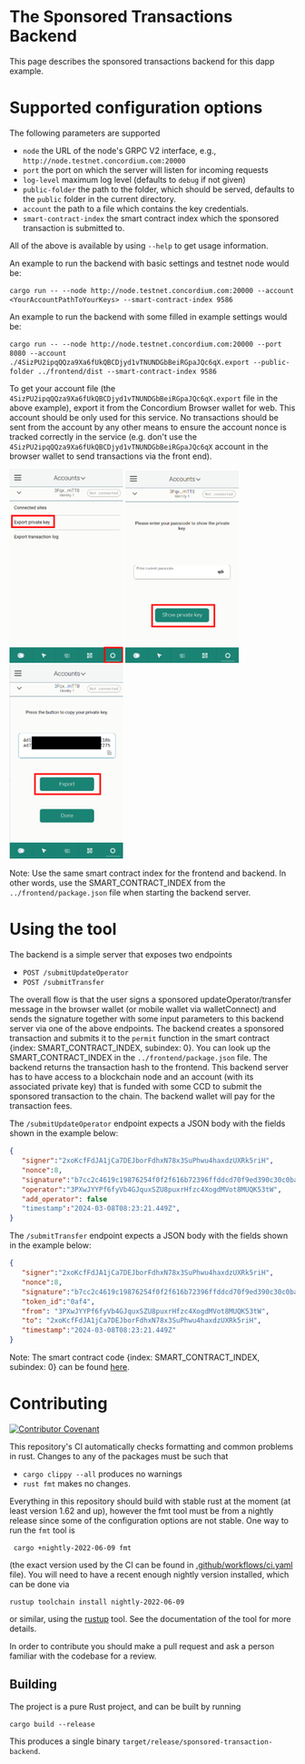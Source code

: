 # The Sponsored Transactions Backend

This page describes the sponsored transactions backend for this dapp example.

# Supported configuration options

The following parameters are supported
- `node` the URL of the node's GRPC V2 interface, e.g., `http://node.testnet.concordium.com:20000`
- `port` the port on which the server will listen for incoming requests
- `log-level` maximum log level (defaults to `debug` if not given)
- `public-folder` the path to the folder, which should be served, defaults to the `public` folder in the current directory.
- `account` the path to a file which contains the key credentials.
- `smart-contract-index` the smart contract index which the sponsored transaction is submitted to.

All of the above is available by using `--help` to get usage information.

An example to run the backend with basic settings and testnet node would be:
```shell
cargo run -- --node http://node.testnet.concordium.com:20000 --account <YourAccountPathToYourKeys> --smart-contract-index 9586
```

An example to run the backend with some filled in example settings would be:

```shell
cargo run -- --node http://node.testnet.concordium.com:20000 --port 8080 --account ./4SizPU2ipqQQza9Xa6fUkQBCDjyd1vTNUNDGbBeiRGpaJQc6qX.export --public-folder ../frontend/dist --smart-contract-index 9586
```

To get your account file (the `4SizPU2ipqQQza9Xa6fUkQBCDjyd1vTNUNDGbBeiRGpaJQc6qX.export` file in the above example), export it from the Concordium Browser wallet for web.
This account should be only used for this service. No transactions should be sent from the account by any other means to ensure the account nonce is tracked
correctly in the service (e.g. don't use the `4SizPU2ipqQQza9Xa6fUkQBCDjyd1vTNUNDGbBeiRGpaJQc6qX` account in the browser wallet to send transactions via the front end).

<img src="./pic/pic1.png"  width="200" />
<img src="./pic/pic2.png"  width="200" />
<img src="./pic/pic3.png"  width="200" />

Note: Use the same smart contract index for the frontend and backend. In other words, use the SMART_CONTRACT_INDEX from the `../frontend/package.json` file when starting the backend server.

# Using the tool

The backend is a simple server that exposes two endpoints
 - `POST /submitUpdateOperator`
 - `POST /submitTransfer`

The overall flow is that the user signs a sponsored updateOperator/transfer message in the browser wallet (or mobile wallet via walletConnect) and sends the signature together with some input parameters to this backend server via one of the above endpoints. The backend creates a sponsored transaction and submits it to the `permit` function in the smart contract {index: SMART_CONTRACT_INDEX, subindex: 0}. You can look up the SMART_CONTRACT_INDEX in the `../frontend/package.json` file. The backend returns the transaction hash to the frontend. This backend server has to have access to a blockchain node and an account (with its associated private key) that is funded with some CCD to submit the sponsored transaction to the chain. The backend wallet will pay for the transaction fees.

The `/submitUpdateOperator` endpoint expects a JSON body with the fields shown in the example below:

``` json
{
   "signer":"2xoKcfFdJA1jCa7DEJborFdhxN78x3SuPhwu4haxdzUXRk5riH",
   "nonce":8,
   "signature":"b7cc2c4619c19876254f0f2f616b72396ffddcd70f9ed390c30c0ba76767cde31200152c1215c0c377de03e78efe467e017f59b542fec131a8cc53f94e28c70d",
   "operator":"3PXwJYYPf6fyVb4GJquxSZU8puxrHfzc4XogdMVot8MUQK53tW",
   "add_operator": false
   "timestamp":"2024-03-08T08:23:21.449Z",
}
```

The `/submitTransfer` endpoint expects a JSON body with the fields shown in the example below:


``` json
{
   "signer":"2xoKcfFdJA1jCa7DEJborFdhxN78x3SuPhwu4haxdzUXRk5riH",
   "nonce":8,
   "signature":"b7cc2c4619c19876254f0f2f616b72396ffddcd70f9ed390c30c0ba76767cde31200152c1215c0c377de03e78efe467e017f59b542fec131a8cc53f94e28c70d",
   "token_id":"0af4",
   "from": "3PXwJYYPf6fyVb4GJquxSZU8puxrHfzc4XogdMVot8MUQK53tW",
   "to": "2xoKcfFdJA1jCa7DEJborFdhxN78x3SuPhwu4haxdzUXRk5riH",
   "timestamp":"2024-03-08T08:23:21.449Z"
}
```

Note:
The smart contract code {index: SMART_CONTRACT_INDEX, subindex: 0} can be found [here](https://github.com/Concordium/concordium-rust-smart-contracts/tree/main/examples/cis3-nft-sponsored-txs).

# Contributing

[![Contributor Covenant](https://img.shields.io/badge/Contributor%20Covenant-2.0-4baaaa.svg)](https://github.com/Concordium/.github/blob/main/.github/CODE_OF_CONDUCT.md)

This repository's CI automatically checks formatting and common problems in rust.
Changes to any of the packages must be such that
- `cargo clippy --all` produces no warnings
- `rust fmt` makes no changes.

Everything in this repository should build with stable rust at the moment (at least version 1.62 and up), however the fmt tool must be from a nightly release since some of the configuration options are not stable. One way to run the `fmt` tool is

```shell
 cargo +nightly-2022-06-09 fmt
```
(the exact version used by the CI can be found in [.github/workflows/ci.yaml](https://github.com/Concordium/concordium-misc-tools/blob/main/.github/workflows/ci.yaml) file).
You will need to have a recent enough nightly version installed, which can be done via

```shell
rustup toolchain install nightly-2022-06-09
```
or similar, using the [rustup](https://rustup.rs/) tool. See the documentation of the tool for more details.

In order to contribute you should make a pull request and ask a person familiar with the codebase for a review.

## Building

The project is a pure Rust project, and can be built by running

```shell
cargo build --release
```

This produces a single binary `target/release/sponsored-transaction-backend`.

